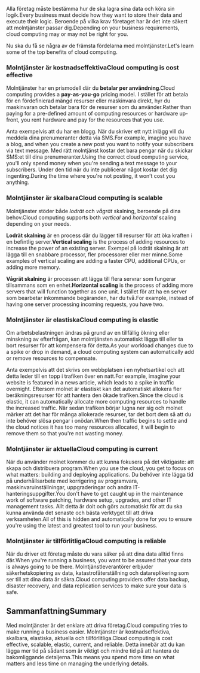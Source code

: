 <span data-ttu-id="aa333-101">Alla företag måste bestämma hur de ska lagra sina data och köra sin logik.</span><span class="sxs-lookup"><span data-stu-id="aa333-101">Every business must decide how they want to store their data and execute their logic.</span></span> <span data-ttu-id="aa333-102">Beroende på vilka krav företaget har är det inte säkert att molntjänster passar dig.</span><span class="sxs-lookup"><span data-stu-id="aa333-102">Depending on your business requirements, cloud computing may or may not be right for you.</span></span>

<span data-ttu-id="aa333-103">Nu ska du få se några av de främsta fördelarna med molntjänster.</span><span class="sxs-lookup"><span data-stu-id="aa333-103">Let's learn some of the top benefits of cloud computing.</span></span>

### <a name="cloud-computing-is-cost-effective"></a><span data-ttu-id="aa333-104">Molntjänster är kostnadseffektiva</span><span class="sxs-lookup"><span data-stu-id="aa333-104">Cloud computing is cost effective</span></span>

<span data-ttu-id="aa333-105">Molntjänster har en prismodell där du **betalar per användning**.</span><span class="sxs-lookup"><span data-stu-id="aa333-105">Cloud computing provides a **pay-as-you-go** pricing model.</span></span> <span data-ttu-id="aa333-106">I stället för att betala för en fördefinierad mängd resurser eller maskinvara direkt, hyr du maskinvaran och betalar bara för de resurser som du använder.</span><span class="sxs-lookup"><span data-stu-id="aa333-106">Rather than paying for a pre-defined amount of computing resources or hardware up-front, you rent hardware and pay for the resources that you use.</span></span>

<span data-ttu-id="aa333-107">Anta exempelvis att du har en blogg. När du skriver ett nytt inlägg vill du meddela dina prenumeranter detta via SMS.</span><span class="sxs-lookup"><span data-stu-id="aa333-107">For example, imagine you have a blog, and when you create a new post you want to notify your subscribers via text message.</span></span> <span data-ttu-id="aa333-108">Med rätt molntjänst kostar det bara pengar när du skickar SMS:et till dina prenumeranter.</span><span class="sxs-lookup"><span data-stu-id="aa333-108">Using the correct cloud computing service, you'll only spend money when you're sending a text message to your subscribers.</span></span> <span data-ttu-id="aa333-109">Under den tid när du inte publicerar något kostar det dig ingenting.</span><span class="sxs-lookup"><span data-stu-id="aa333-109">During the time where you're not posting, it won’t cost you anything.</span></span>

### <a name="cloud-computing-is-scalable"></a><span data-ttu-id="aa333-110">Molntjänster är skalbara</span><span class="sxs-lookup"><span data-stu-id="aa333-110">Cloud computing is scalable</span></span>

<span data-ttu-id="aa333-111">Molntjänster stöder både _lodrät_ och _vågrät_ skalning, beroende på dina behov.</span><span class="sxs-lookup"><span data-stu-id="aa333-111">Cloud computing supports both _vertical_ and _horizontal_ scaling depending on your needs.</span></span>

<span data-ttu-id="aa333-112">**Lodrät skalning** är en process där du lägger till resurser för att öka kraften i en befintlig server.</span><span class="sxs-lookup"><span data-stu-id="aa333-112">**Vertical scaling** is the process of adding resources to increase the power of an existing server.</span></span> <span data-ttu-id="aa333-113">Exempel på lodrät skalning är att lägga till en snabbare processor, fler processorer eller mer minne.</span><span class="sxs-lookup"><span data-stu-id="aa333-113">Some examples of vertical scaling are adding a faster CPU, additional CPUs, or adding more memory.</span></span>

<span data-ttu-id="aa333-114">**Vågrät skalning** är processen att lägga till flera servrar som fungerar tillsammans som en enhet.</span><span class="sxs-lookup"><span data-stu-id="aa333-114">**Horizontal scaling** is the process of adding more servers that will function together as one unit.</span></span> <span data-ttu-id="aa333-115">I stället för att ha en server som bearbetar inkommande begäranden, har du två.</span><span class="sxs-lookup"><span data-stu-id="aa333-115">For example, instead of having one server processing incoming requests, you have two.</span></span>

### <a name="cloud-computing-is-elastic"></a><span data-ttu-id="aa333-116">Molntjänster är elastiska</span><span class="sxs-lookup"><span data-stu-id="aa333-116">Cloud computing is elastic</span></span>

<span data-ttu-id="aa333-117">Om arbetsbelastningen ändras på grund av en tillfällig ökning eller minskning av efterfrågan, kan molntjänsten automatiskt lägga till eller ta bort resurser för att kompensera för detta.</span><span class="sxs-lookup"><span data-stu-id="aa333-117">As your workload changes due to a spike or drop in demand, a cloud computing system can automatically add or remove resources to compensate.</span></span>

<span data-ttu-id="aa333-118">Anta exempelvis att det skrivs om webbplatsen i en nyhetsartikel och att detta leder till en topp i trafiken över en natt.</span><span class="sxs-lookup"><span data-stu-id="aa333-118">For example, imagine your website is featured in a news article, which leads to a spike in traffic overnight.</span></span> <span data-ttu-id="aa333-119">Eftersom molnet är elastiskt kan det automatiskt allokera fler beräkningsresurser för att hantera den ökade trafiken.</span><span class="sxs-lookup"><span data-stu-id="aa333-119">Since the cloud is elastic, it can automatically allocate more computing resources to handle the increased traffic.</span></span> <span data-ttu-id="aa333-120">När sedan trafiken börjar lugna ner sig och molnet märker att det har för många allokerade resurser, tar det bort dem så att du inte behöver slösa pengar i onödan.</span><span class="sxs-lookup"><span data-stu-id="aa333-120">When then traffic begins to settle and the cloud notices it has too many resources allocated, it will begin to remove them so that you're not wasting money.</span></span>

### <a name="cloud-computing-is-current"></a><span data-ttu-id="aa333-121">Molntjänster är aktuella</span><span class="sxs-lookup"><span data-stu-id="aa333-121">Cloud computing is current</span></span>

<span data-ttu-id="aa333-122">När du använder molnet kommer du att kunna fokusera på det viktigaste: att skapa och distribuera program.</span><span class="sxs-lookup"><span data-stu-id="aa333-122">When you use the cloud, you get to focus on what matters: building and deploying applications.</span></span> <span data-ttu-id="aa333-123">Du behöver inte lägga tid på underhållsarbete med korrigering av programvara, maskinvaruinställningar, uppgraderingar och andra IT-hanteringsuppgifter.</span><span class="sxs-lookup"><span data-stu-id="aa333-123">You don't have to get caught up in the maintenance work of software patching, hardware setup, upgrades, and other IT management tasks.</span></span> <span data-ttu-id="aa333-124">Allt detta är dolt och görs automatiskt för att du ska kunna använda det senaste och bästa verktyget till att driva verksamheten.</span><span class="sxs-lookup"><span data-stu-id="aa333-124">All of this is hidden and automatically done for you to ensure you're using the latest and greatest tool to run your business.</span></span>

### <a name="cloud-computing-is-reliable"></a><span data-ttu-id="aa333-125">Molntjänster är tillförlitliga</span><span class="sxs-lookup"><span data-stu-id="aa333-125">Cloud computing is reliable</span></span>

<span data-ttu-id="aa333-126">När du driver ett företag måste du vara säker på att dina data alltid finns där.</span><span class="sxs-lookup"><span data-stu-id="aa333-126">When you're running a business, you want to be assured that your data is always going to be there.</span></span> <span data-ttu-id="aa333-127">Molntjänstleverantörer erbjuder säkerhetskopiering av data, katastrofåterställning och datareplikering som ser till att dina data är säkra.</span><span class="sxs-lookup"><span data-stu-id="aa333-127">Cloud computing providers offer data backup, disaster recovery, and data replication services to make sure your data is safe.</span></span>

## <a name="summary"></a><span data-ttu-id="aa333-128">Sammanfattning</span><span class="sxs-lookup"><span data-stu-id="aa333-128">Summary</span></span>

<span data-ttu-id="aa333-129">Med molntjänster är det enklare att driva företag.</span><span class="sxs-lookup"><span data-stu-id="aa333-129">Cloud computing tries to make running a business easier.</span></span> <span data-ttu-id="aa333-130">Molntjänster är kostnadseffektiva, skalbara, elastiska, aktuella och tillförlitliga.</span><span class="sxs-lookup"><span data-stu-id="aa333-130">Cloud computing is cost effective, scalable, elastic, current, and reliable.</span></span> <span data-ttu-id="aa333-131">Detta innebär att du kan lägga mer tid på sådant som är viktigt och mindre tid på att hantera de bakomliggande detaljerna.</span><span class="sxs-lookup"><span data-stu-id="aa333-131">This means you spend more time on what matters and less time on managing the underlying details.</span></span>



